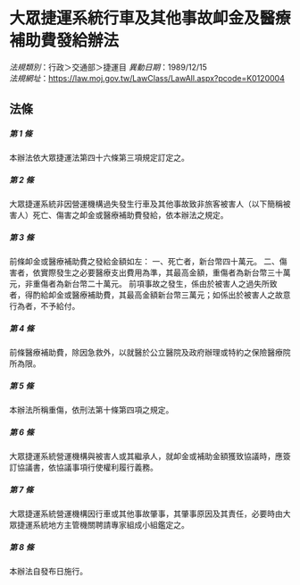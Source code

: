 # 大眾捷運系統行車及其他事故卹金及醫療補助費發給辦法

*法規類別*：行政＞交通部＞捷運目
*異動日期*：1989/12/15  
*法規網址*：https://law.moj.gov.tw/LawClass/LawAll.aspx?pcode=K0120004



## 法條
##### 第 1 條
本辦法依大眾捷運法第四十六條第三項規定訂定之。

##### 第 2 條
大眾捷運系統非因營運機構過失發生行車及其他事故致非旅客被害人（以下簡稱被害人）死亡、傷害之卹金或醫療補助費發給，依本辦法之規定。

##### 第 3 條
前條卹金或醫療補助費之發給金額如左：
一、死亡者，新台幣四十萬元。
二、傷害者，依實際發生之必要醫療支出費用為準，其最高金額，重傷者為新台幣三十萬元，非重傷者為新台幣二十萬元。
前項事故之發生，係由於被害人之過失所致者，得酌給卹金或醫療補助費，其最高金額新台幣三萬元；如係出於被害人之故意行為者，不予給付。

##### 第 4 條
前條醫療補助費，除因急救外，以就醫於公立醫院及政府辦理或特約之保險醫療院所為限。

##### 第 5 條
本辦法所稱重傷，依刑法第十條第四項之規定。

##### 第 6 條
大眾捷運系統營運機構與被害人或其繼承人，就卹金或補助金額獲致協議時，應簽訂協議書，依協議事項行使權利履行義務。

##### 第 7 條
大眾捷運系統營運機構因行車或其他事故肇事，其肇事原因及其責任，必要時由大眾捷運系統地方主管機關聘請專家組成小組鑑定之。

##### 第 8 條
本辦法自發布日施行。


